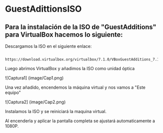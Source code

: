 # GuestAdittionsISO

## Para la instalación de la ISO de "GuestAdditions" para VirtualBox hacemos lo siguiente:

Descargamos la ISO en el siguiente enlace:

```

https://download.virtualbox.org/virtualbox/7.1.0/VBoxGuestAdditions_7.1.0.iso

```

Luego abrimos VirtualBox y añadimos la ISO como unidad óptica

![Captura1] (image/Cap1.png)

Una vez añadido, encendemos la máquina virtual y nos vamos a "Este equipo"


![Captura2] (image/Cap2.png)

Instalamos la ISO y se reiniciará la maquina virtual.

Al encenderla y aplicar la pantalla completa se ajustará automaticamente a 1080P.
